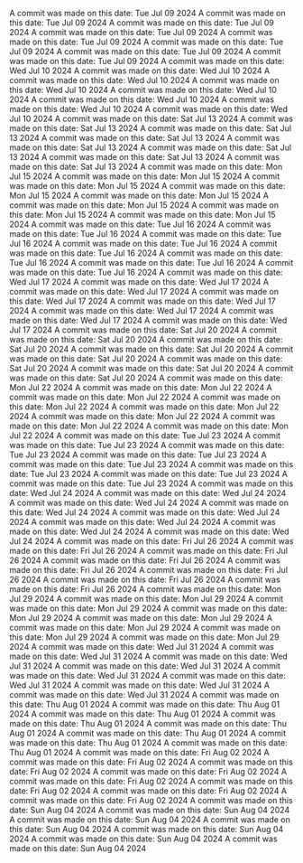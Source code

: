 A commit was made on this date: Tue Jul 09 2024
A commit was made on this date: Tue Jul 09 2024
A commit was made on this date: Tue Jul 09 2024
A commit was made on this date: Tue Jul 09 2024
A commit was made on this date: Tue Jul 09 2024
A commit was made on this date: Tue Jul 09 2024
A commit was made on this date: Tue Jul 09 2024
A commit was made on this date: Tue Jul 09 2024
A commit was made on this date: Wed Jul 10 2024
A commit was made on this date: Wed Jul 10 2024
A commit was made on this date: Wed Jul 10 2024
A commit was made on this date: Wed Jul 10 2024
A commit was made on this date: Wed Jul 10 2024
A commit was made on this date: Wed Jul 10 2024
A commit was made on this date: Wed Jul 10 2024
A commit was made on this date: Wed Jul 10 2024
A commit was made on this date: Sat Jul 13 2024
A commit was made on this date: Sat Jul 13 2024
A commit was made on this date: Sat Jul 13 2024
A commit was made on this date: Sat Jul 13 2024
A commit was made on this date: Sat Jul 13 2024
A commit was made on this date: Sat Jul 13 2024
A commit was made on this date: Sat Jul 13 2024
A commit was made on this date: Sat Jul 13 2024
A commit was made on this date: Mon Jul 15 2024
A commit was made on this date: Mon Jul 15 2024
A commit was made on this date: Mon Jul 15 2024
A commit was made on this date: Mon Jul 15 2024
A commit was made on this date: Mon Jul 15 2024
A commit was made on this date: Mon Jul 15 2024
A commit was made on this date: Mon Jul 15 2024
A commit was made on this date: Mon Jul 15 2024
A commit was made on this date: Tue Jul 16 2024
A commit was made on this date: Tue Jul 16 2024
A commit was made on this date: Tue Jul 16 2024
A commit was made on this date: Tue Jul 16 2024
A commit was made on this date: Tue Jul 16 2024
A commit was made on this date: Tue Jul 16 2024
A commit was made on this date: Tue Jul 16 2024
A commit was made on this date: Tue Jul 16 2024
A commit was made on this date: Wed Jul 17 2024
A commit was made on this date: Wed Jul 17 2024
A commit was made on this date: Wed Jul 17 2024
A commit was made on this date: Wed Jul 17 2024
A commit was made on this date: Wed Jul 17 2024
A commit was made on this date: Wed Jul 17 2024
A commit was made on this date: Wed Jul 17 2024
A commit was made on this date: Wed Jul 17 2024
A commit was made on this date: Sat Jul 20 2024
A commit was made on this date: Sat Jul 20 2024
A commit was made on this date: Sat Jul 20 2024
A commit was made on this date: Sat Jul 20 2024
A commit was made on this date: Sat Jul 20 2024
A commit was made on this date: Sat Jul 20 2024
A commit was made on this date: Sat Jul 20 2024
A commit was made on this date: Sat Jul 20 2024
A commit was made on this date: Mon Jul 22 2024
A commit was made on this date: Mon Jul 22 2024
A commit was made on this date: Mon Jul 22 2024
A commit was made on this date: Mon Jul 22 2024
A commit was made on this date: Mon Jul 22 2024
A commit was made on this date: Mon Jul 22 2024
A commit was made on this date: Mon Jul 22 2024
A commit was made on this date: Mon Jul 22 2024
A commit was made on this date: Tue Jul 23 2024
A commit was made on this date: Tue Jul 23 2024
A commit was made on this date: Tue Jul 23 2024
A commit was made on this date: Tue Jul 23 2024
A commit was made on this date: Tue Jul 23 2024
A commit was made on this date: Tue Jul 23 2024
A commit was made on this date: Tue Jul 23 2024
A commit was made on this date: Tue Jul 23 2024
A commit was made on this date: Wed Jul 24 2024
A commit was made on this date: Wed Jul 24 2024
A commit was made on this date: Wed Jul 24 2024
A commit was made on this date: Wed Jul 24 2024
A commit was made on this date: Wed Jul 24 2024
A commit was made on this date: Wed Jul 24 2024
A commit was made on this date: Wed Jul 24 2024
A commit was made on this date: Wed Jul 24 2024
A commit was made on this date: Fri Jul 26 2024
A commit was made on this date: Fri Jul 26 2024
A commit was made on this date: Fri Jul 26 2024
A commit was made on this date: Fri Jul 26 2024
A commit was made on this date: Fri Jul 26 2024
A commit was made on this date: Fri Jul 26 2024
A commit was made on this date: Fri Jul 26 2024
A commit was made on this date: Fri Jul 26 2024
A commit was made on this date: Mon Jul 29 2024
A commit was made on this date: Mon Jul 29 2024
A commit was made on this date: Mon Jul 29 2024
A commit was made on this date: Mon Jul 29 2024
A commit was made on this date: Mon Jul 29 2024
A commit was made on this date: Mon Jul 29 2024
A commit was made on this date: Mon Jul 29 2024
A commit was made on this date: Mon Jul 29 2024
A commit was made on this date: Wed Jul 31 2024
A commit was made on this date: Wed Jul 31 2024
A commit was made on this date: Wed Jul 31 2024
A commit was made on this date: Wed Jul 31 2024
A commit was made on this date: Wed Jul 31 2024
A commit was made on this date: Wed Jul 31 2024
A commit was made on this date: Wed Jul 31 2024
A commit was made on this date: Wed Jul 31 2024
A commit was made on this date: Thu Aug 01 2024
A commit was made on this date: Thu Aug 01 2024
A commit was made on this date: Thu Aug 01 2024
A commit was made on this date: Thu Aug 01 2024
A commit was made on this date: Thu Aug 01 2024
A commit was made on this date: Thu Aug 01 2024
A commit was made on this date: Thu Aug 01 2024
A commit was made on this date: Thu Aug 01 2024
A commit was made on this date: Fri Aug 02 2024
A commit was made on this date: Fri Aug 02 2024
A commit was made on this date: Fri Aug 02 2024
A commit was made on this date: Fri Aug 02 2024
A commit was made on this date: Fri Aug 02 2024
A commit was made on this date: Fri Aug 02 2024
A commit was made on this date: Fri Aug 02 2024
A commit was made on this date: Fri Aug 02 2024
A commit was made on this date: Sun Aug 04 2024
A commit was made on this date: Sun Aug 04 2024
A commit was made on this date: Sun Aug 04 2024
A commit was made on this date: Sun Aug 04 2024
A commit was made on this date: Sun Aug 04 2024
A commit was made on this date: Sun Aug 04 2024
A commit was made on this date: Sun Aug 04 2024
